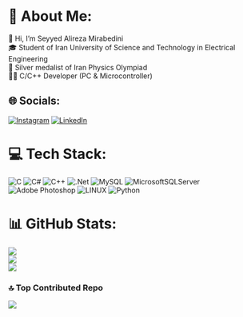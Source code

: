 # 💫 About Me:
👋 Hi, I’m Seyyed Alireza Mirabedini<br>🎓 Student of Iran University of Science and Technology in Electrical Engineering<br>🥈 Silver medalist of Iran Physics Olympiad<br>🧑‍💻 C/C++ Developer (PC & Microcontroller)


## 🌐 Socials:
[![Instagram](https://img.shields.io/badge/Instagram-%23E4405F.svg?logo=Instagram&logoColor=white)](https://instagram.com/mirabedini_alireza) [![LinkedIn](https://img.shields.io/badge/LinkedIn-%230077B5.svg?logo=linkedin&logoColor=white)](https://linkedin.com/in/seyed-alireza-mirabedini-796613274) 

# 💻 Tech Stack:
![C](https://img.shields.io/badge/c-%2300599C.svg?style=flat&logo=c&logoColor=white) ![C#](https://img.shields.io/badge/c%23-%23239120.svg?style=flat&logo=c-sharp&logoColor=white) ![C++](https://img.shields.io/badge/c++-%2300599C.svg?style=flat&logo=c%2B%2B&logoColor=white) ![.Net](https://img.shields.io/badge/.NET-5C2D91?style=flat&logo=.net&logoColor=white) ![MySQL](https://img.shields.io/badge/mysql-%2300f.svg?style=flat&logo=mysql&logoColor=white) ![MicrosoftSQLServer](https://img.shields.io/badge/Microsoft%20SQL%20Sever-CC2927?style=flat&logo=microsoft%20sql%20server&logoColor=white) ![Adobe Photoshop](https://img.shields.io/badge/adobephotoshop-%2331A8FF.svg?style=flat&logo=adobephotoshop&logoColor=white) ![LINUX](https://img.shields.io/badge/Linux-FCC624?style=flat&logo=linux&logoColor=black) ![Python](https://img.shields.io/badge/Python-14354C?style=for-the-badge&logo=python&logoColor=white)
# 📊 GitHub Stats:
![](https://github-readme-stats.vercel.app/api?username=salirezamir&theme=dark&hide_border=false&include_all_commits=false&count_private=false)<br/>
![](https://github-readme-streak-stats.herokuapp.com/?user=salirezamir&theme=dark&hide_border=false)<br/>
![](https://github-readme-stats.vercel.app/api/top-langs/?username=salirezamir&theme=dark&hide_border=false&include_all_commits=false&count_private=false&layout=compact)

### 🔝 Top Contributed Repo
![](https://github-contributor-stats.vercel.app/api?username=salirezamir&limit=5&theme=dark&combine_all_yearly_contributions=true)

<!-- Proudly created with GPRM ( https://gprm.itsvg.in ) -->
